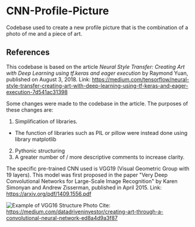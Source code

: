 # CNN-Profile-Picture
Codebase used to create a new profile picture that is the combination of a photo of me and a piece of art.

## References
This codebase is based on the article *Neural Style Transfer: Creating Art with Deep Learning using tf.keras and eager execution* by Raymond Yuan, published on August 3, 2018.
Link: https://medium.com/tensorflow/neural-style-transfer-creating-art-with-deep-learning-using-tf-keras-and-eager-execution-7d541ac31398

Some changes were made to the codebase in the article. The purposes of these changes are:
1. Simplification of libraries.
 * The function of libraries such as PIL or pillow were instead done using library matplotlib
2. Pythonic structuring
3. A greater number of / more descriptive comments to increase clarity.

The specific pre-trained CNN used is VGG19 (Visual Geometric Group with 19 layers). This model was first proposed in the paper "Very Deep Convolutional Networks for Large-Scale Image Recognition" by Karen Simonyan and Andrew Zisserman, published in April 2015.
Link: https://arxiv.org/pdf/1409.1556.pdf

![Example of VGG16 Structure](<img src="https://cdn-images-1.medium.com/max/1000/1*8g0VV5VKbYwawo2nfu5_qQ.png">)
Photo Cite: https://medium.com/datadriveninvestor/creating-art-through-a-convolutional-neural-network-ed8a4d9a3f87